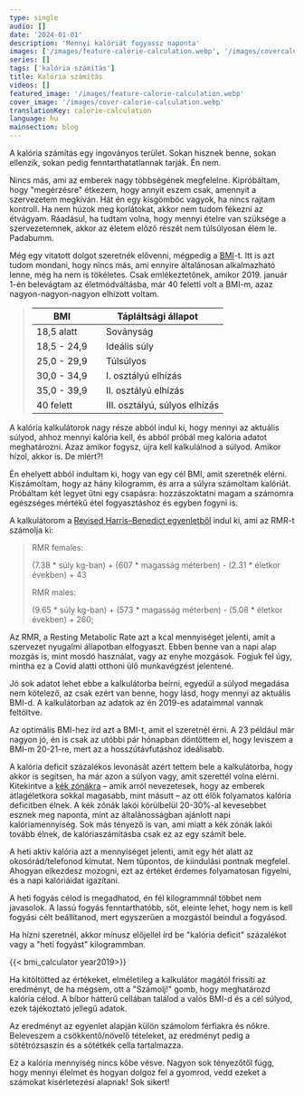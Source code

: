 ```yaml
---
type: single
audio: []
date: '2024-01-01'
description: 'Mennyi kalóriát fogyassz naponta'
images: ['/images/feature-calorie-calculation.webp', '/images/covercalorie-calculation.webp']
series: []
tags: ['kalória számítás']
title: Kalória számítás
videos: []
featured_image: '/images/feature-calorie-calculation.webp'
cover_image: '/images/cover-calorie-calculation.webp'
translationKey: calorie-calculation
language: hu
mainsection: blog
---
```

A kalória számítás egy ingoványos terület. Sokan hisznek benne, sokan ellenzik, sokan pedig fenntarthatatlannak tarják. Én nem.

Nincs más, ami az emberek nagy többségének megfelelne. Kipróbáltam, hogy "megérzésre" étkezem, hogy annyit eszem csak, amennyit a szervezetem megkíván. Hát én egy kisgömböc vagyok, ha nincs rajtam kontroll. Ha nem húzok meg korlátokat, akkor nem tudom fékezni az étvágyam. Ráadásul, ha tudtam volna, hogy mennyi ételre van szüksége a szervezetemnek, akkor az életem előző részét nem túlsúlyosan élem le. Padabumm.

Még egy vitatott dolgot szeretnék elővenni, mégpedig a [BMI](https://www.who.int/europe/news-room/fact-sheets/item/a-healthy-lifestyle---who-recommendations "BMI")-t. Itt is azt tudom mondani, hogy nincs más, ami ennyire általánosan alkalmazható lenne, még ha nem is tökéletes. Csak emlékeztetőnek, amikor 2019. január 1-én belevágtam az életmódváltásba, már 40 feletti volt a BMI-m, azaz nagyon-nagyon-nagyon elhízott voltam.

> | BMI         | Tápláltsági állapot            |
> | ----------- | ------------------------------ |
> | 18,5 alatt  | &nbsp;&nbsp;&nbsp; Soványság                      |
> | 18,5 - 24,9 | &nbsp;&nbsp;&nbsp; Ideális súly                   |
> | 25,0 - 29,9 | &nbsp;&nbsp;&nbsp; Túlsúlyos                      |
> | 30,0 - 34,9 | &nbsp;&nbsp;&nbsp; I. osztályú elhízás            |
> | 35,0 - 39,9 | &nbsp;&nbsp;&nbsp; II. osztályú elhízás           |
> | 40 felett   | &nbsp;&nbsp;&nbsp; III. osztályú, súlyos elhízás  |


A kalória kalkulátorok nagy része abból indul ki, hogy mennyi az aktuális súlyod, ahhoz mennyi kalória kell, és abból próbál meg kalória adatot meghatározni. Azaz amikor fogysz, újra kell kalkulálnod a súlyod. Amikor hízol, akkor is. De miért?!

Én ehelyett abból indultam ki, hogy van egy cél BMI, amit szeretnék elérni. Kiszámoltam, hogy az hány kilogramm, és arra a súlyra számoltam kalóriát. Próbáltam két legyet ütni egy csapásra: hozzászoktatni magam a számomra egészséges mértékű étel fogyasztáshoz és egyben fogyni is.

A kalkulátorom a [Revised Harris–Benedict egyenletből](https://www.ncbi.nlm.nih.gov/pmc/articles/PMC9967803/ "Revised Harris–Benedict egyenlet") indul ki, ami az RMR-t számolja ki:

>
>RMR females:
>   
>   (7.38 * súly kg-ban) + (607 * magasság méterben) - (2.31 * életkor években) + 43
> 
>RMR males:
>
>   (9.65  * súly kg-ban) + (573 * magasság méterben) - (5.08 * életkor években) + 260;
>   

Az RMR, a Resting Metabolic Rate azt a kcal mennyiséget jelenti, amit a szervezet nyugalmi állapotban elfogyaszt. Ebben benne van a napi alap mozgás is, mint mosdó használat, vagy az enyhe mozgások. Fogjuk fel úgy, mintha ez a Covid alatti otthoni ülő munkavégzést jelentené.


Jó sok adatot lehet ebbe a kalkulátorba beírni, egyedül a súlyod megadása nem kötelező, az csak ezért van benne, hogy lásd, hogy mennyi az aktuális BMI-d. A kalkulátorban az adatok az én 2019-es adataimmal vannak feltöltve.

Az optimális BMI-hez írd azt a BMI-t, amit el szeretnél érni. A 23 például már nagyon jó, én is csak az utóbbi pár hónapban döntöttem el, hogy leviszem a BMI-m 20-21-re, mert az a hosszútávfutáshoz ideálisabb.

A kalória deficit százalékos levonását azért tettem bele a kalkulátorba, hogy akkor is segítsen, ha már azon a súlyon vagy, amit szerettél volna elérni. Kitekintve a [kék zónákra](https://www.healthline.com/nutrition/blue-zones#TOC_TITLE_HDR_4 "kék zónák") – amik arról nevezetesek, hogy az emberek átlagéletkora sokkal magasabb, mint másutt – az ott élők folyamatos kalória deficitben élnek. A kék zónák lakói körülbelül 20-30%-al kevesebbet esznek meg naponta, mint az általánosságban ajánlott napi kalóriamennyiség. Sok más tényező is van, ami miatt a kék zónák lakói tovább élnek, de kalóriaszámításba csak ez az egy számít bele.

A heti aktív kalória azt a mennyiséget jelenti, amit egy hét alatt az okosórád/telefonod kimutat. Nem tűpontos, de kiindulási pontnak megfelel. Ahogyan elkezdesz mozogni, ezt az értéket érdemes folyamatosan figyelni, és a napi kalóriáidat igazítani.

A heti fogyás célod is megadhatod, én fél kilogrammnál többet nem javasolok. A lassú fogyás fenntarthatóbb, sőt, eleinte lehet, hogy nem is kell fogyási célt beállítanod, mert egyszerűen a mozgástól beindul a fogyásod.

Ha hízni szeretnél, akkor mínusz előjellel írd be "kalória deficit" százalékot vagy a "heti fogyást" kilogrammban.

{{< bmi_calculator year2019>}}

Ha kitöltötted az értékeket, elméletileg a kalkulátor magától frissíti az eredményt, de ha mégsem, ott a "Számolj!" gomb, hogy meghatározd kalória célod. A bíbor hátterű cellában találod a valós BMI-d és a cél súlyod, ezek tájékoztató jellegű adatok.

Az eredményt az egyenlet alapján külön számolom férfiakra és nőkre. Beleveszem a csökkentő/növelő tételeket, az eredményt pedig a sötétrózsaszín és a sötétkék cella tartalmazza.

Ez a kalória mennyiség nincs kőbe vésve. Nagyon sok tényezőtől függ, hogy mennyi élelmet és hogyan dolgoz fel a gyomrod, vedd ezeket a számokat kísérletezési alapnak! Sok sikert!




